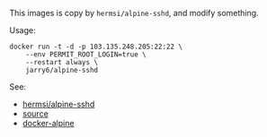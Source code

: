 
This images is copy by `hermsi/alpine-sshd`, and modify something.


Usage:

```
docker run -t -d -p 103.135.248.205:22:22 \
	--env PERMIT_ROOT_LOGIN=true \
    --restart always \
    jarry6/alpine-sshd
```

See:

- [hermsi/alpine-sshd](https://hub.docker.com/r/hermsi/alpine-sshd)
- [source](https://www.github.com/Hermsi1337/docker-sshd)
- [docker-alpine](http://pushorigin.ru/docker/alpine)
